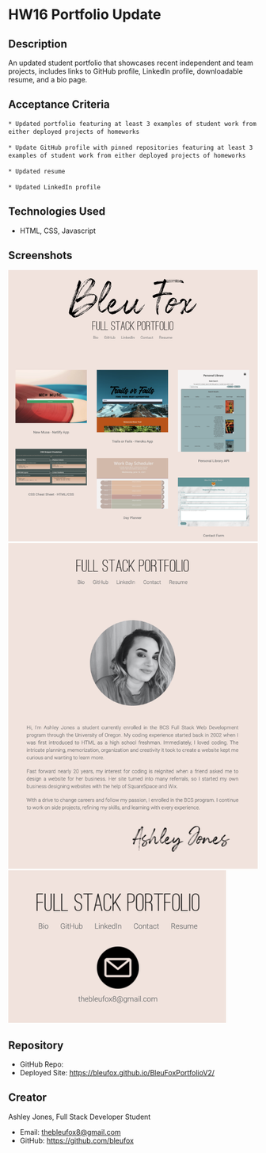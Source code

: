 # HW16 Portfolio Update

## Description
An updated student portfolio that showcases recent independent and team projects, includes links to GitHub profile, LinkedIn profile, downloadable resume, and a bio page.

## Acceptance Criteria
```
* Updated portfolio featuring at least 3 examples of student work from either deployed projects of homeworks

* Update GitHub profile with pinned repositories featuring at least 3 examples of student work from either deployed projects of homeworks

* Updated resume

* Updated LinkedIn profile
```

## Technologies Used
* HTML, CSS, Javascript

## Screenshots
![Homepage](/images/homepage.png)
![Bio](/images/bio.png)
![Contact](/images/contact-screenshot.png)

## Repository
* GitHub Repo: 
* Deployed Site: https://bleufox.github.io/BleuFoxPortfolioV2/

## Creator
Ashley Jones, Full Stack Developer Student
* Email: thebleufox8@gmail.com
* GitHub: https://github.com/bleufox